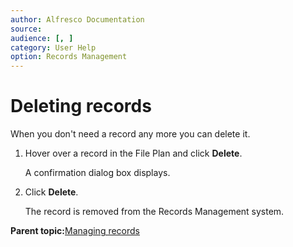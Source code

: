 ```yaml
---
author: Alfresco Documentation
source: 
audience: [, ]
category: User Help
option: Records Management
---
```


# Deleting records

When you don't need a record any more you can delete it.

1.  Hover over a record in the File Plan and click **Delete**.

    A confirmation dialog box displays.

2.  Click **Delete**.

    The record is removed from the Records Management system.


**Parent topic:**[Managing records](../tasks/rm-records-manage.md)

